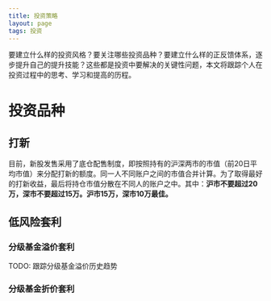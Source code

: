 ```yaml
---
title: 投资策略
layout: page
tags: 投资
---
```


要建立什么样的投资风格？要关注哪些投资品种？要建立什么样的正反馈体系，逐步提升自己的提升技能？这些都是投资中要解决的关键性问题，本文将跟踪个人在投资过程中的思考、学习和提高的历程。

# 投资品种

## 打新

目前，新股发售采用了底仓配售制度，即按照持有的沪深两市的市值（前20日平均市值）来分配打新的额度。同一人不同账户之间的市值合并计算。为了取得最好的打新收益，最后将持仓市值分散在不同人的账户之中。其中：**沪市不要超过20万，深市不要超过15万。沪市15万，深市10万最佳。**

## 低风险套利

### 分级基金溢价套利

TODO: 跟踪分级基金溢价历史趋势

### 分级基金折价套利
